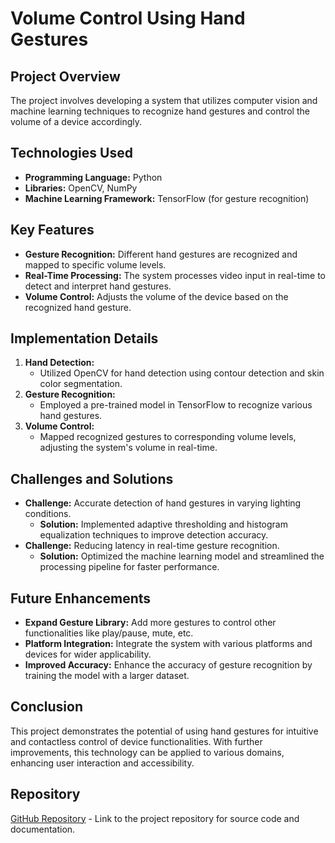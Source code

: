 
# Volume Control Using Hand Gestures

## Project Overview
The project involves developing a system that utilizes computer vision and machine learning techniques to recognize hand gestures and control the volume of a device accordingly.

## Technologies Used
- **Programming Language:** Python
- **Libraries:** OpenCV, NumPy
- **Machine Learning Framework:** TensorFlow (for gesture recognition)

## Key Features
- **Gesture Recognition:** Different hand gestures are recognized and mapped to specific volume levels.
- **Real-Time Processing:** The system processes video input in real-time to detect and interpret hand gestures.
- **Volume Control:** Adjusts the volume of the device based on the recognized hand gesture.

## Implementation Details
1. **Hand Detection:**
   - Utilized OpenCV for hand detection using contour detection and skin color segmentation.
2. **Gesture Recognition:**
   - Employed a pre-trained model in TensorFlow to recognize various hand gestures.
3. **Volume Control:**
   - Mapped recognized gestures to corresponding volume levels, adjusting the system's volume in real-time.

## Challenges and Solutions
- **Challenge:** Accurate detection of hand gestures in varying lighting conditions.
  - **Solution:** Implemented adaptive thresholding and histogram equalization techniques to improve detection accuracy.
- **Challenge:** Reducing latency in real-time gesture recognition.
  - **Solution:** Optimized the machine learning model and streamlined the processing pipeline for faster performance.

## Future Enhancements
- **Expand Gesture Library:** Add more gestures to control other functionalities like play/pause, mute, etc.
- **Platform Integration:** Integrate the system with various platforms and devices for wider applicability.
- **Improved Accuracy:** Enhance the accuracy of gesture recognition by training the model with a larger dataset.

## Conclusion
This project demonstrates the potential of using hand gestures for intuitive and contactless control of device functionalities. With further improvements, this technology can be applied to various domains, enhancing user interaction and accessibility.

## Repository
[GitHub Repository](#) - Link to the project repository for source code and documentation.
